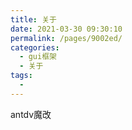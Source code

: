 ```yaml
---
title: 关于
date: 2021-03-30 09:30:10
permalink: /pages/9002ed/
categories:
  - gui框架
  - 关于
tags:
  - 
---
```

antdv魔改